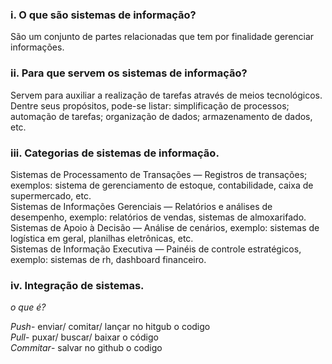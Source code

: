 ### i. O que são sistemas de informação?  
São um conjunto de partes relacionadas que tem por finalidade gerenciar informações.  

### ii. Para que servem os sistemas de informação?  
Servem para auxiliar a realização de tarefas através de meios tecnológicos. Dentre seus propósitos, pode-se listar: simplificação de processos;  
automação de tarefas; organização de dados; armazenamento de dados, etc.  

### iii. Categorias de sistemas de informação.  
Sistemas de Processamento de Transações — Registros de transações; exemplos: sistema de gerenciamento de estoque, contabilidade, caixa de supermercado, etc.  
Sistemas de Informações Gerenciais — Relatórios e análises de desempenho, exemplo: relatórios de vendas, sistemas de almoxarifado.  
Sistemas de Apoio à Decisão — Análise de cenários, exemplo: sistemas de logística em geral, planilhas eletrônicas, etc.  
Sistemas de Informação Executiva — Painéis de controle estratégicos, exemplo: sistemas de rh, dashboard financeiro.  
  
### iv. Integração de sistemas.  
*o que é?*

*Push*- enviar/ comitar/ lançar no hitgub o codigo  
*Pull*- puxar/ buscar/ baixar o código  
*Commitar*- salvar no github o codigo  

